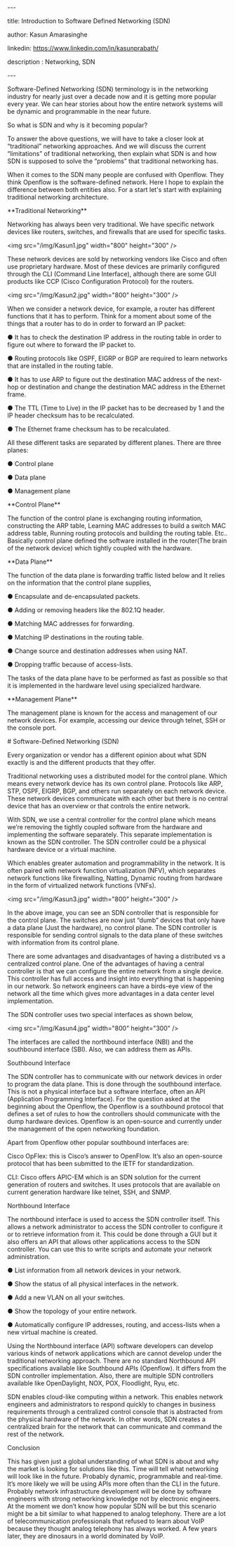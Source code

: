 \---

title: Introduction to Software Defined Networking (SDN)

author: Kasun Amarasinghe

linkedin: https://www.linkedin.com/in/kasunprabath/

description : Networking, SDN

\---

Software-Defined Networking (SDN) terminology is in the networking industry for
nearly just over a decade now and it is getting more popular every year. We can
hear stories about how the entire network systems will be dynamic and
programmable in the near future.

So what is SDN and why is it becoming popular?

To answer the above questions, we will have to take a closer look at
“traditional” networking approaches. And we will discuss the current
“limitations” of traditional networking, then explain what SDN is and how SDN is
supposed to solve the “problems” that traditional networking has.

When it comes to the SDN many people are confused with Openflow. They think
Openflow is the software-defined network. Here I hope to explain the difference
between both entities also. For a start let's start with explaining traditional
networking architecture.

\*\*Traditional Networking\*\*

Networking has always been very traditional. We have specific network devices
like routers, switches, and firewalls that are used for specific tasks.

\<img src="/img/Kasun1.jpg" width="800" height="300" /\>

These network devices are sold by networking vendors like Cisco and often use
proprietary hardware. Most of these devices are primarily configured through the
CLI (Command Line Interface), although there are some GUI products like CCP
(Cisco Configuration Protocol) for the routers.

\<img src="/img/Kasun2.jpg" width="800" height="300" /\>

When we consider a network device, for example, a router has different functions
that it has to perform. Think for a moment about some of the things that a
router has to do in order to forward an IP packet:

● It has to check the destination IP address in the routing table in order to
figure out where to forward the IP packet to.

● Routing protocols like OSPF, EIGRP or BGP are required to learn networks that
are installed in the routing table.

● It has to use ARP to figure out the destination MAC address of the next-hop or
destination and change the destination MAC address in the Ethernet frame.

● The TTL (Time to Live) in the IP packet has to be decreased by 1 and the IP
header checksum has to be recalculated.

● The Ethernet frame checksum has to be recalculated.

All these different tasks are separated by different planes. There are three
planes:

● Control plane

● Data plane

● Management plane

\*\*Control Plane\*\*

The function of the control plane is exchanging routing information,
constructing the ARP table, Learning MAC addresses to build a switch MAC address
table, Running routing protocols and building the routing table. Etc.. Basically
control plane defined the software installed in the router(The brain of the
network device) which tightly coupled with the hardware.

\*\*Data Plane\*\*

The function of the data plane is forwarding traffic listed below and It relies
on the information that the control plane supplies,

● Encapsulate and de-encapsulated packets.

● Adding or removing headers like the 802.1Q header.

● Matching MAC addresses for forwarding.

● Matching IP destinations in the routing table.

● Change source and destination addresses when using NAT.

● Dropping traffic because of access-lists.

The tasks of the data plane have to be performed as fast as possible so that it
is implemented in the hardware level using specialized hardware.

\*\*Management Plane\*\*

The management plane is known for the access and management of our network
devices. For example, accessing our device through telnet, SSH or the console
port.

\# Software-Defined Networking (SDN)

Every organization or vendor has a different opinion about what SDN exactly is
and the different products that they offer.

Traditional networking uses a distributed model for the control plane. Which
means every network device has its own control plane. Protocols like ARP, STP,
OSPF, EIGRP, BGP, and others run separately on each network device. These
network devices communicate with each other but there is no central device that
has an overview or that controls the entire network.

With SDN, we use a central controller for the control plane which means we’re
removing the tightly coupled software from the hardware and implementing the
software separately. This separate implementation is known as the SDN
controller. The SDN controller could be a physical hardware device or a virtual
machine.

Which enables greater automation and programmability in the network. It is often
paired with network function virtualization (NFV), which separates network
functions like firewalling, Natting, Dynamic routing from hardware in the form
of virtualized network functions (VNFs).

\<img src="/img/Kasun3.jpg" width="800" height="300" /\>

In the above image, you can see an SDN controller that is responsible for the
control plane. The switches are now just “dumb” devices that only have a data
plane (Just the hardware), no control plane. The SDN controller is responsible
for sending control signals to the data plane of these switches with information
from its control plane.

There are some advantages and disadvantages of having a distributed vs a
centralized control plane. One of the advantages of having a central controller
is that we can configure the entire network from a single device. This
controller has full access and insight into everything that is happening in our
network. So network engineers can have a birds-eye view of the network all the
time which gives more advantages in a data center level implementation.

The SDN controller uses two special interfaces as shown below,

\<img src="/img/Kasun4.jpg" width="800" height="300" /\>

The interfaces are called the northbound interface (NBI) and the southbound
interface (SBI). Also, we can address them as APIs.

Southbound Interface

The SDN controller has to communicate with our network devices in order to
program the data plane. This is done through the southbound interface. This is
not a physical interface but a software interface, often an API (Application
Programming Interface). For the question asked at the beginning about the
Openflow, the Openflow is a southbound protocol that defines a set of rules to
how the controllers should communicate with the dump hardware devices. Openflow
is an open-source and currently under the management of the open networking
foundation.

Apart from Openflow other popular southbound interfaces are:

Cisco OpFlex: this is Cisco’s answer to OpenFlow. It’s also an open-source
protocol that has been submitted to the IETF for standardization.

CLI: Cisco offers APIC-EM which is an SDN solution for the current generation of
routers and switches. It uses protocols that are available on current generation
hardware like telnet, SSH, and SNMP.

Northbound Interface

The northbound interface is used to access the SDN controller itself. This
allows a network administrator to access the SDN controller to configure it or
to retrieve information from it. This could be done through a GUI but it also
offers an API that allows other applications access to the SDN controller. You
can use this to write scripts and automate your network administration.

● List information from all network devices in your network.

● Show the status of all physical interfaces in the network.

● Add a new VLAN on all your switches.

● Show the topology of your entire network.

● Automatically configure IP addresses, routing, and access-lists when a new
virtual machine is created.

Using the Northbound interface (API) software developers can develop various
kinds of network applications which are cannot develop under the traditional
networking approach. There are no standard Northbound API specifications
available like Southbound APIs (Openflow). It differs from the SDN controller
implementation. Also, there are multiple SDN controllers available like
OpenDaylight, NOX, POX, Floodlight, Ryu, etc.

SDN enables cloud-like computing within a network. This enables network
engineers and administrators to respond quickly to changes in business
requirements through a centralized control console that is abstracted from the
physical hardware of the network. In other words, SDN creates a centralized
brain for the network that can communicate and command the rest of the network.

Conclusion

This has given just a global understanding of what SDN is about and why the
market is looking for solutions like this. Time will tell what networking will
look like in the future. Probably dynamic, programmable and real-time. It’s more
likely we will be using APIs more often than the CLI in the future. Probably
network infrastructure development will be done by software engineers with
strong networking knowledge not by electronic engineers. At the moment we don’t
know how popular SDN will be but this scenario might be a bit similar to what
happened to analog telephony. There are a lot of telecommunication professionals
that refused to learn about VoIP because they thought analog telephony has
always worked. A few years later, they are dinosaurs in a world dominated by
VoIP.
